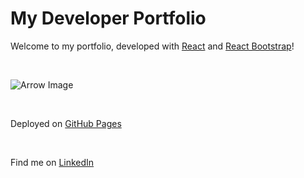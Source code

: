 # My Developer Portfolio

Welcome to my portfolio, developed with [React](https://react.dev/) and [React Bootstrap](https://react-bootstrap.github.io/)!

<br>

![Arrow Image](https://encrypted-tbn0.gstatic.com/images?q=tbn:ANd9GcSp9AxhxlZhyxlUC9Uw6MEE97d642ROWXu28Hadm_5t&s)

<br>

Deployed on [GitHub Pages](https://grace-sanford.github.io/portfolio/)

<br>

Find me on [LinkedIn](https://www.linkedin.com/in/grace-m-sanford/) 
